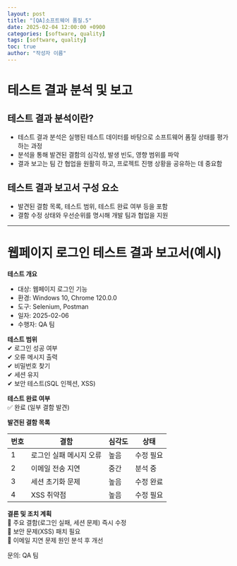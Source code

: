 ```yaml
---
layout: post
title: "[QA]소프트웨어 품질.5"
date: 2025-02-04 12:00:00 +0900
categories: [software, quality]
tags: [software, quality]
toc: true
author: "작성자 이름"
---
```


# 테스트 결과 분석 및 보고

## 테스트 결과 분석이란?
- 테스트 결과 분석은 실행된 테스트 데이터를 바탕으로 소프트웨어 품질 상태를 평가하는 과정
- 분석을 통해 발견된 결함의 심각성, 발생 빈도, 영향 범위를 파악
- 결과 보고는 팀 간 협업을 원활히 하고, 프로젝트 진행 상황을 공유하는 데 중요함

## 테스트 결과 보고서 구성 요소
- 발견된 결함 목록, 테스트 범위, 테스트 완료 여부 등을 포함
- 결함 수정 상태와 우선순위를 명시해 개발 팀과 협업을 지원

---

# 웹페이지 로그인 테스트 결과 보고서(예시)

**테스트 개요**  
- 대상: 웹페이지 로그인 기능  
- 환경: Windows 10, Chrome 120.0.0  
- 도구: Selenium, Postman  
- 일자: 2025-02-06  
- 수행자: QA 팀  

**테스트 범위**  
✔ 로그인 성공 여부  
✔ 오류 메시지 출력  
✔ 비밀번호 찾기  
✔ 세션 유지  
✔ 보안 테스트(SQL 인젝션, XSS)  

**테스트 완료 여부**  
✅ 완료 (일부 결함 발견)  

**발견된 결함 목록**  

| 번호 | 결함 | 심각도 | 상태 |
|----|------------------|----|----|
| 1 | 로그인 실패 메시지 오류 | 높음 | 수정 필요 |
| 2 | 이메일 전송 지연 | 중간 | 분석 중 |
| 3 | 세션 초기화 문제 | 높음 | 수정 완료 |
| 4 | XSS 취약점 | 높음 | 수정 필요 |

**결론 및 조치 계획**  
🔹 주요 결함(로그인 실패, 세션 문제) 즉시 수정  
🔹 보안 문제(XSS) 패치 필요  
🔹 이메일 지연 문제 원인 분석 후 개선  

문의: QA 팀

